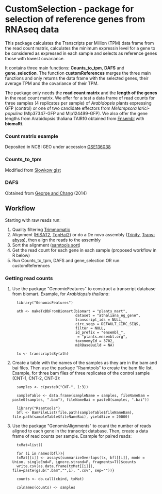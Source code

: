 # CustomSelection - package for selection of reference genes from RNAseq data

This package calculates the Transcripts per Million (TPM) data frame from the read count matrix, calculates the minimum expressin level for a gene to be considered as expressed in each sample and selects as reference genes those with lowest covariance.

It contains three main functions: __Counts_to_tpm__, __DAFS__ and __gene_selection__. The function __customReferences__ merges the three main functions and only returns the data frame with the selected genes, their average TPM and the covariance of their TPM.

The package only needs the __read count matrix__ and the __length of the genes__ in the read count matrix.
We offer for a test a data frame of read counts for three samples (4 replicates per sample) of *Arabidopsis* plants expressing GFP (control) or one of two candidate effectors from *Melampsora larici-populina* (Mlp37347-GFP and Mlp124499-GFP). We also offer the gene lengths from Arabidopsis thaliana TAIR10 obtained from [Ensembl](plants.ensembl.org) with __biomaRt__.

### Count matrix example
Deposited in NCBI GEO under accession [GSE136038](https://www.ncbi.nlm.nih.gov/geo/query/acc.cgi?acc=GSE136038)

### Counts_to_tpm
Modified from [Slowkow gist](https://gist.github.com/slowkow/c6ab0348747f86e2748b)

### DAFS
Obtained from [George and Chang](https://doi.org/10.1186/1471-2105-15-92) (2014) 

## Workflow

Starting with raw reads run:
1. Quality filtering [Trimmomatic](http://www.usadellab.org/cms/?page=trimmomatic)
2. Alignment ([HISAT2](https://ccb.jhu.edu/software/hisat2/index.shtml), [TopHat2](https://ccb.jhu.edu/software/tophat/index.shtml)) or do a De novo assembly ([Trinity](https://github.com/trinityrnaseq/trinityrnaseq/wiki), [Trans-abyss](https://github.com/bcgsc/transabyss)), then align the reads to the assembly
3. Sort the alignment ([samtools sort](http://samtools.sourceforge.net/))
4. Get the read count for each gene in each sample (proposed workflow in R below)
5. Run Counts_to_tpm, DAFS and gene_selection OR run customReferences


### Getting read counts

1. Use the package "GenomicFeatures" to construct a transcript database from biomart. Example, for _Arabidopsis thaliana_:

    ```
      library("GenomicFeatures")

      ath <- makeTxDbFromBiomart(biomart = "plants_mart",
                                 dataset = "athaliana_eg_gene",
                                 transcript_ids = NULL,
                                 circ_seqs = DEFAULT_CIRC_SEQS,
                                 filter = NULL,
                                 id_prefix = "ensembl_",
                                  = "plants.ensembl.org",
                                 taxonomyId = 3702,
                                 miRBaseBuild = NA)

      tx <- transcriptsBy(ath)
    ```


2. Create a table with the names of the samples as they are in the bam and bai files. Then use the package "Rsamtools" to create the bam file list. Example, for three bam files of three replicates of the control sample (CNT-1, CNT-2, CNT-3):

    ```
      samples <- c(paste0("CNT-", 1:3))

      sampleTable <- data.frame(sampleName = samples, fileNameBam = paste0(samples, ".bam"), fileNameBai = paste0(samples, ".bai"))

      library("Rsamtools")
      bfl <- BamFileList(file.path(sampleTable$fileNameBam), file.path(sampleTable$fileNameBai), yieldSize = 20000)

    ```

3. Use the package "GenomicAlignments" to count the number of reads aligned to each gene in the transcript database. Then, create a data frame of read counts per sample. Example for paired reads:

    ```
      txMat=list()

      for (i in names(bfl)){
      txMat[[i]] <- assays(summarizeOverlaps(tx, bfl[[i]], mode = Union, singleEnd=F, ignore.strand=F, fragments=T))$counts
      write.csv(as.data.frame(txMat[[i]]), file=paste(gsub(".bam","",i), ".csv", sep=""))}

      counts <- do.call(cbind, txMat)

      colnames(counts) <- samples
    ```
